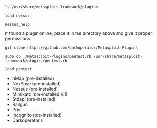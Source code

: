
```shell-session
ls /usr/share/metasploit-framework/plugins
```

```shell-session
load nessus
```
```shell-session
nessus_help
```

If found a plugin online, place it in the directory above and give it proper permissions

```shell-session
git clone https://github.com/darkoperator/Metasploit-Plugins
```
```shell-session
sudo cp ./Metasploit-Plugins/pentest.rb /usr/share/metasploit-framework/plugins/pentest.rb
```

```shell-session
load pentest
```

- nMap (pre-installed)	
- NexPose (pre-installed)	
- Nessus (pre-installed)
- Mimikatz (pre-installed V.1)	
- Stdapi (pre-installed)	
- Railgun
- Priv	
- Incognito (pre-installed)	
- Darkoperator's

